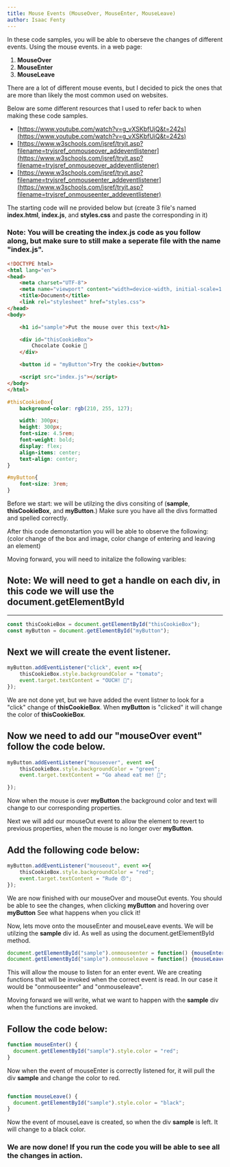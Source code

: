 ```yaml
---
title: Mouse Events (MouseOver, MouseEnter, MouseLeave)
author: Isaac Fenty
---
```


In these code samples, you will be able to oberseve the changes of different events. Using the mouse events. 
in a web page:
1. **MouseOver**
1. **MouseEnter**
1. **MouseLeave**

There are a lot of different mouse events, but I decided to pick the ones that are more than likely the most common used on websites. 

Below are some different resources that I used to refer back to when making these code samples.

- [https://www.youtube.com/watch?v=g_vXSKbfUiQ&t=242s](https://www.youtube.com/watch?v=g_vXSKbfUiQ&t=242s)
- [https://www.w3schools.com/jsref/tryit.asp?filename=tryjsref_onmouseover_addeventlistener](https://www.w3schools.com/jsref/tryit.asp?filename=tryjsref_onmouseover_addeventlistener)
- [https://www.w3schools.com/jsref/tryit.asp?filename=tryjsref_onmouseenter_addeventlistener](https://www.w3schools.com/jsref/tryit.asp?filename=tryjsref_onmouseenter_addeventlistener)






The starting code will ne provided below but (create 3 file's named **index.html**, **index.js**, and **styles.css** and paste the corresponding in it)

### Note: You will be creating the index.js code as you follow along, but make sure to still make a seperate file with the name "index.js".

```html 
<!DOCTYPE html>
<html lang="en">
<head>
    <meta charset="UTF-8">
    <meta name="viewport" content="width=device-width, initial-scale=1.0">
    <title>Document</title>
    <link rel="stylesheet" href="styles.css">
</head>
<body>

    <h1 id="sample">Put the mouse over this text</h1>

    <div id="thisCookieBox">
        Chocolate Cookie 🍪
    </div>

    <button id = "myButton">Try the cookie</button>

    <script src="index.js"></script>
</body>
</html>
```

```css
#thisCookieBox{
    background-color: rgb(210, 255, 127);

    width: 300px;
    height: 300px;
    font-size: 4.5rem;
    font-weight: bold;
    display: flex;
    align-items: center;
    text-align: center;
}

#myButton{
    font-size: 3rem;
}
```
Before we start: we will be utilzing the divs consiting of (**sample**, **thisCookieBox**, and **myButton**.)
Make sure you have all the divs formatted and spelled correctly.

After this code demonstartion you will be able to observe the following: (color change of the box and image, color change of entering and leaving an element)


Moving forward, you will need to initalize the following varibles:

## Note: We will need to get a handle on each div, in this code we will use the document.getElementById
---

```js
const thisCookieBox = document.getElementById("thisCookieBox");
const myButton = document.getElementById("myButton");
``` 

## Next we will create the event listener.
```js
myButton.addEventListener("click", event =>{
    thisCookieBox.style.backgroundColor = "tomato";
    event.target.textContent = "OUCH! 🤕";
});
```
We are not done yet, but we have added the event listner to look for a "click" change of **thisCookieBox**. When **myButton** is "clicked"
it will change the color of **thisCookieBox**.

## Now we need to add our "mouseOver event" follow the code below.


```js
myButton.addEventListener("mouseover", event =>{
    thisCookieBox.style.backgroundColor = "green";
    event.target.textContent = "Go ahead eat me! 🤕";

});
```
Now when the mouse is over **myButton** the background color and text will change to our corresponding properties. 

Next we will add our mouseOut event to allow the element to revert to previous properties, when the mouse is no longer over **myButton**.

## Add the following code below:
```js
myButton.addEventListener("mouseout", event =>{
    thisCookieBox.style.backgroundColor = "red";
    event.target.textContent = "Rude 😠";
});
```

We are now finished with our mouseOver and mouseOut events. You should be able to see the changes, when clicking **myButton** and hovering over **myButton**
See what happens when you click it!




Now, lets move onto the mouseEnter and mouseLeave events. We will be utilzing the **sample** div id. As well as using the document.getElementById method. 
```js
document.getElementById("sample").onmouseenter = function() {mouseEnter()};
document.getElementById("sample").onmouseleave = function() {mouseLeave()};
```
This will allow the mouse to listen for an enter event. We are creating functions that will be invoked when the correct event is read.
In our case it would be "onmouseenter" and "onmouseleave".

Moving forward we will write, what we want to happen with the **sample** div when the functions are invoked.

## Follow the code below:

```js
function mouseEnter() {
  document.getElementById("sample").style.color = "red";
}

```

Now when the event of mouseEnter is correctly listened for, it will pull the div **sample** and change the color to red.

```js

function mouseLeave() {
  document.getElementById("sample").style.color = "black";
}

```
Now the event of mouseLeave is created, so when the div **sample** is left. It will change to a black color.



### We are now done! If you run the code you will be able to see all the changes in action.







